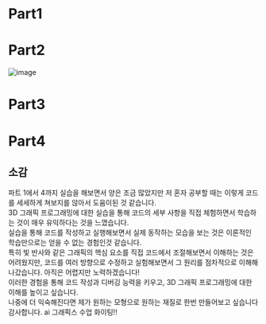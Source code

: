 # Part1

# Part2
![image](https://github.com/wonder21c/computer-graphic/assets/50861700/40dbfa22-c379-4687-b19e-ada4ac52b9e0)

# Part3

# Part4


## 소감
파트 1에서 4까지 실습을 해보면서 양은 조금 많았지만 저 혼자 공부할 때는 이렇게 코드를 세세하게 쳐보지를 않아서 도움이된 것 같습니다.<br/>3D 그래픽 프로그래밍에 대한 실습을 통해 코드의 세부 사항을 직접 체험하면서 학습하는 것이 매우 유익하다는 것을 느꼈습니다.<br/>
실습을 통해 코드를 작성하고 실행해보면서 실제 동작하는 모습을 보는 것은 이론적인 학습만으로는 얻을 수 없는 경험인것 같습니다. <br/>특히 빛 반사와 같은 그래픽의 핵심 요소를 직접 코드에서 조절해보면서 이해하는 것은 어려웠지만, 코드를 여러 방향으로 수정하고 실험해보면서 
그 원리를 점차적으로 이해해 나갔습니다. 아직은 어렵지만 노력하겠습니다!<br/>
이러한 경험을 통해 코드 작성과 디버깅 능력을 키우고, 3D 그래픽 프로그래밍에 대한 이해를 높이고 싶습니다.<br/> 나중에 더 익숙해진다면 제가 원하는 모형으로 원하는 재질로 한번 만들어보고 싶습니다 감사합니다.
ai 그래픽스 수업 화이팅!!

